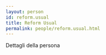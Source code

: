 ```yaml
---
layout: person
id: reform.usual
title: Reform Usual
permalink: people/reform.usual.html
---
```


Dettagli della persona